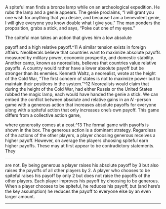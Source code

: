 A spiteful man finds a bronze lamp while on an archeological expedition. He rubs the lamp and a genie appears. The genie proclaims, “I will grant you one wish for anything that you desire, and because I am a benevolent genie, I will give everyone you know double what I give you.” The man ponders the proposition, grabs a stick, and says, “Poke out one of my eyes.” 

 The spiteful man takes an action that gives him a low absolute 

payoff and a high relative payoff.^11 A similar tension exists in foreign affairs. Neoliberals believe that countries want to maximize absolute payoffs measured by military power, economic prosperity, and domestic stability. Another camp, known as neorealists, believes that countries value relative payoffs. A country would rather have a lower absolute payoff but be stronger than its enemies. Kenneth Waltz, a neorealist, wrote at the height of the Cold War, “The first concern of states is not to maximize power but to maintain their positions in the system.”^12 Neorealists would claim that during the height of the Cold War, had either Russia or the United States rubbed the magic lamp, each would have handed the genie a stick. We can embed the conflict between absolute and relative gains in an _N_ -person game with a generous action that increases absolute payoffs for everyone along with a spiteful action that only increases one’s own payoff. This game differs from a collective action game, 

where generosity comes at a cost.^13 The formal game with payoffs is shown in the box. The generous action is a dominant strategy. Regardless of the actions of the other players, a player choosing generous receives a higher payoff. However, on average the players choosing spiteful earn higher payoffs. These may at first appear to be contradictory statements. They 

---

are not. By being generous a player raises his absolute payoff by 3 but also raises the payoffs of all other players by 2. A player who chooses to be spiteful raises his payoff by only 2 but does not raise the payoffs of the other players. Each player improves his payoff by choosing to be generous. When a player chooses to be spiteful, he reduces his payoff, but (and here’s the key assumption) he reduces the payoff to everyone else by an even larger amount. 

---
